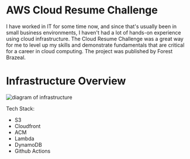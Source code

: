 # AWS Cloud Resume Challenge
I have worked in IT for some time now, and since that's usually been in small business environments, I haven't had a lot of hands-on experience using cloud infrastructure.
The Cloud Resume Challenge was a great way for me to level up my skills and demonstrate fundamentals that are critical for a career in cloud computing. The project was published by Forest Brazeal.

# Infrastructure Overview
![diagram of infrastructure](https://github.com/captainsloths/cloud-resume/assets/37787509/eab19fd2-7a82-4c22-a1d1-3a44e217e499)

Tech Stack:
* S3
* Cloudfront
* ACM
* Lambda
* DynamoDB
* Github Actions
